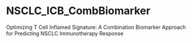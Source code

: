# NSCLC_ICB_CombBiomarker
Optimizing T Cell Inflamed Signature: A Combination Biomarker Approach for Predicting NSCLC Immunotherapy Response

